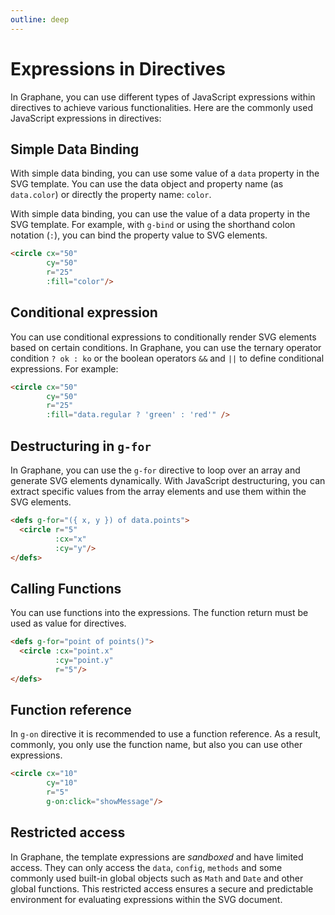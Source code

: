 ```yaml
---
outline: deep
---
```


# Expressions in Directives

In Graphane, you can use different types of JavaScript expressions within directives to achieve
various functionalities. Here are the commonly used JavaScript expressions in directives:

## Simple Data Binding

With simple data binding, you can use some value of a `data` property in the SVG template. You 
can use the data object and property name (as `data.color`) or directly the property name: 
`color`.

With simple data binding, you can use the value of a data property in the SVG template. For example,
with `g-bind` or using the shorthand colon notation (`:`), you can bind the property value to SVG
elements.

```html {4}
<circle cx="50" 
        cy="50" 
        r="25"
        :fill="color"/>
```

## Conditional expression

You can use conditional expressions to conditionally render SVG elements based on certain
conditions. In Graphane, you can use the ternary operator condition `? ok : ko` or the boolean
operators `&&` and `||` to define conditional expressions. For example:

```html {4}
<circle cx="50" 
        cy="50" 
        r="25"
        :fill="data.regular ? 'green' : 'red'" />
```

## Destructuring in `g-for`

In Graphane, you can use the `g-for` directive to loop over an array and generate SVG elements
dynamically. With JavaScript destructuring, you can extract specific values from the array elements
and use them within the SVG elements.

```html {1}
<defs g-for="({ x, y }) of data.points">
  <circle r="5"
          :cx="x" 
          :cy="y"/>
</defs>
```

## Calling Functions

You can use functions into the expressions. The function return must be used as value for 
directives.

```html {1}
<defs g-for="point of points()">
  <circle :cx="point.x" 
          :cy="point.y" 
          r="5"/>
</defs>
```

## Function reference

In `g-on` directive it is recommended to use a function reference. As a result, commonly, you only
use the function name, but also you can use other expressions.

```html {4}
<circle cx="10" 
        cy="10" 
        r="5"
        g-on:click="showMessage"/>
```

## Restricted access

In Graphane, the template expressions are *sandboxed* and have limited access. They can only access
the `data`, `config`, `methods` and some commonly used built-in global objects such as `Math`
and `Date` and other global functions. This restricted access ensures a secure and predictable
environment for evaluating expressions within the SVG document.
